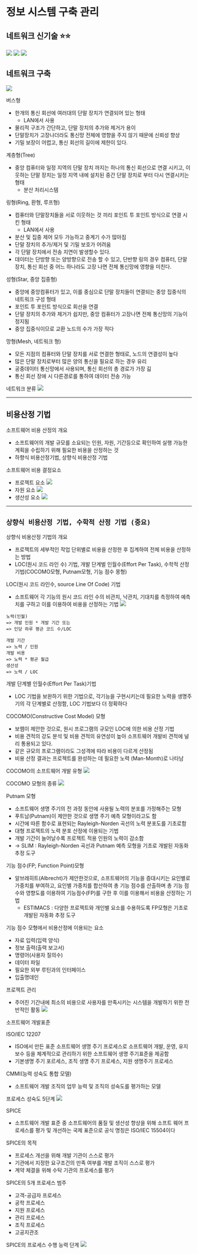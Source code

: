 # **정보 시스템 구축 관리**

## **네트워크 신기술** ⭐️⭐️

![](https://s3.us-west-2.amazonaws.com/secure.notion-static.com/5929c4a9-75da-4fd9-8b50-67fed34fe8be/%E1%84%89%E1%85%B3%E1%84%8F%E1%85%B3%E1%84%85%E1%85%B5%E1%86%AB%E1%84%89%E1%85%A3%E1%86%BA_2022-03-03_%E1%84%8B%E1%85%A9%E1%84%8C%E1%85%A5%E1%86%AB_1.46.01.png?X-Amz-Algorithm=AWS4-HMAC-SHA256&X-Amz-Content-Sha256=UNSIGNED-PAYLOAD&X-Amz-Credential=AKIAT73L2G45EIPT3X45%2F20220302%2Fus-west-2%2Fs3%2Faws4_request&X-Amz-Date=20220302T165854Z&X-Amz-Expires=86400&X-Amz-Signature=66cf971ae0e2892ab40e6d93a784d58864644f4390c89eb1e944439e83f501cc&X-Amz-SignedHeaders=host&response-content-disposition=filename%20%3D%22%25E1%2584%2589%25E1%2585%25B3%25E1%2584%258F%25E1%2585%25B3%25E1%2584%2585%25E1%2585%25B5%25E1%2586%25AB%25E1%2584%2589%25E1%2585%25A3%25E1%2586%25BA%25202022-03-03%2520%25E1%2584%258B%25E1%2585%25A9%25E1%2584%258C%25E1%2585%25A5%25E1%2586%25AB%25201.46.01.png%22&x-id=GetObject)
![](https://s3.us-west-2.amazonaws.com/secure.notion-static.com/9ce062db-afee-4404-84cb-51b0fbc45995/%E1%84%89%E1%85%B3%E1%84%8F%E1%85%B3%E1%84%85%E1%85%B5%E1%86%AB%E1%84%89%E1%85%A3%E1%86%BA_2022-03-03_%E1%84%8B%E1%85%A9%E1%84%8C%E1%85%A5%E1%86%AB_1.46.16.png?X-Amz-Algorithm=AWS4-HMAC-SHA256&X-Amz-Content-Sha256=UNSIGNED-PAYLOAD&X-Amz-Credential=AKIAT73L2G45EIPT3X45%2F20220302%2Fus-west-2%2Fs3%2Faws4_request&X-Amz-Date=20220302T165904Z&X-Amz-Expires=86400&X-Amz-Signature=9243aac9226ecd2c28c3ff2032adf1487c8082d3d3fb6c8780166757e895bd3f&X-Amz-SignedHeaders=host&response-content-disposition=filename%20%3D%22%25E1%2584%2589%25E1%2585%25B3%25E1%2584%258F%25E1%2585%25B3%25E1%2584%2585%25E1%2585%25B5%25E1%2586%25AB%25E1%2584%2589%25E1%2585%25A3%25E1%2586%25BA%25202022-03-03%2520%25E1%2584%258B%25E1%2585%25A9%25E1%2584%258C%25E1%2585%25A5%25E1%2586%25AB%25201.46.16.png%22&x-id=GetObject)
![](https://s3.us-west-2.amazonaws.com/secure.notion-static.com/df2a5246-50d9-42ff-b5fb-09f63d62026c/%E1%84%89%E1%85%B3%E1%84%8F%E1%85%B3%E1%84%85%E1%85%B5%E1%86%AB%E1%84%89%E1%85%A3%E1%86%BA_2022-03-03_%E1%84%8B%E1%85%A9%E1%84%8C%E1%85%A5%E1%86%AB_1.46.33.png?X-Amz-Algorithm=AWS4-HMAC-SHA256&X-Amz-Content-Sha256=UNSIGNED-PAYLOAD&X-Amz-Credential=AKIAT73L2G45EIPT3X45%2F20220302%2Fus-west-2%2Fs3%2Faws4_request&X-Amz-Date=20220302T165916Z&X-Amz-Expires=86400&X-Amz-Signature=0cc9ae04345b77883d6fbb0d886b9793ca98b5115828ac98c63ac3617485965d&X-Amz-SignedHeaders=host&response-content-disposition=filename%20%3D%22%25E1%2584%2589%25E1%2585%25B3%25E1%2584%258F%25E1%2585%25B3%25E1%2584%2585%25E1%2585%25B5%25E1%2586%25AB%25E1%2584%2589%25E1%2585%25A3%25E1%2586%25BA%25202022-03-03%2520%25E1%2584%258B%25E1%2585%25A9%25E1%2584%258C%25E1%2585%25A5%25E1%2586%25AB%25201.46.33.png%22&x-id=GetObject)

## 네트워크 구축

![](https://s3.us-west-2.amazonaws.com/secure.notion-static.com/072cfc8a-757d-479a-b51d-552b38d79871/%E1%84%89%E1%85%B3%E1%84%8F%E1%85%B3%E1%84%85%E1%85%B5%E1%86%AB%E1%84%89%E1%85%A3%E1%86%BA_2022-03-03_%E1%84%8B%E1%85%A9%E1%84%8C%E1%85%A5%E1%86%AB_2.03.01.png?X-Amz-Algorithm=AWS4-HMAC-SHA256&X-Amz-Content-Sha256=UNSIGNED-PAYLOAD&X-Amz-Credential=AKIAT73L2G45EIPT3X45%2F20220302%2Fus-west-2%2Fs3%2Faws4_request&X-Amz-Date=20220302T171643Z&X-Amz-Expires=86400&X-Amz-Signature=094691421bb3cea4c3f801722aba0bff291b1a4582c7b19e9437f578eb340a12&X-Amz-SignedHeaders=host&response-content-disposition=filename%20%3D%22%25E1%2584%2589%25E1%2585%25B3%25E1%2584%258F%25E1%2585%25B3%25E1%2584%2585%25E1%2585%25B5%25E1%2586%25AB%25E1%2584%2589%25E1%2585%25A3%25E1%2586%25BA%25202022-03-03%2520%25E1%2584%258B%25E1%2585%25A9%25E1%2584%258C%25E1%2585%25A5%25E1%2586%25AB%25202.03.01.png%22&x-id=GetObject)

버스형

- 한개의 통신 회선에 여러대의 단말 장치가 연결되어 있는 형태
  - LAN에서 사용
- 물리적 구조가 간단하고, 단말 장치의 추가와 제거가 용이
- 단말장치가 고장나더라도 통신망 전체에 영향을 주지 않기 때문에 신뢰성 향상
- 기밀 보장이 어렵고, 통신 회선의 길이에 제한이 있다.

계층형(Tree)

- 중앙 컴퓨터와 일정 지역의 단말 장치 까지는 하나의 통신 회선으로 연결 시키고, 이웃하는 단말 장치는 일정 지역 내에 설치된 중간 단말 장치로 부터 다시 연결시키는 형태
  - 분산 처리시스템

링형(Ring, 환형, 루프형)

- 컴퓨터와 단말장치들을 서로 이웃하는 것 끼리 포인트 투 포인트 방식으로 연결 시킨 형태
  - LAN에서 사용
- 분산 및 집중 제어 모두 가능하고 중계기 수가 많아짐
- 단말 장치의 추가/제거 및 기밀 보호가 어려움
- 각 단말 장치에서 전송 지연이 발생할수 있다.
- 데이터는 단방향 또는 양방향으로 전송 할 수 있고, 단반향 링의 경우 컴퓨터, 단말장치, 통신 회선 중 어느 하나라도 고장 나면 전체 통신망에 영향을 미친다.

성형(Star, 중앙 집중형)

- 중앙에 중앙컴퓨터가 있고, 이를 중심으로 단말 장치들이 연결되는 중앙 집중식의 네트워크 구성 형태
- 포인트 투 포인트 방식으로 회선을 연결
- 단말 장치의 추가와 제거가 쉽지만, 중앙 컴퓨터가 고장나면 전체 통신망의 기능이 정지됨
- 중앙 집중식이므로 교환 노드의 수가 가장 적다

망형(Mesh, 네트워크 형)

- 모든 지점의 컴퓨터와 단말 장치를 서로 연결한 형태로, 노드의 연결성이 높다
- 많은 단말 장치로부터 많은 양의 통신을 필요로 하는 경우 유리
- 공중데이터 통신망에서 사용되며, 통신 회선의 총 경로가 가장 긺
- 통신 회선 장애 시 다른경로를 통하여 데이터 전송 가능

네트워크 분류
![](https://s3.us-west-2.amazonaws.com/secure.notion-static.com/bf6aa6ae-cf2c-44ec-8df4-532b5483a7ed/%E1%84%89%E1%85%B3%E1%84%8F%E1%85%B3%E1%84%85%E1%85%B5%E1%86%AB%E1%84%89%E1%85%A3%E1%86%BA_2022-03-03_%E1%84%8B%E1%85%A9%E1%84%8C%E1%85%A5%E1%86%AB_2.15.20.png?X-Amz-Algorithm=AWS4-HMAC-SHA256&X-Amz-Content-Sha256=UNSIGNED-PAYLOAD&X-Amz-Credential=AKIAT73L2G45EIPT3X45%2F20220302%2Fus-west-2%2Fs3%2Faws4_request&X-Amz-Date=20220302T171920Z&X-Amz-Expires=86400&X-Amz-Signature=4498057454a32ba28a8c4fdc00ec6f6d851f778e35451ab2eee5da470c4739c9&X-Amz-SignedHeaders=host&response-content-disposition=filename%20%3D%22%25E1%2584%2589%25E1%2585%25B3%25E1%2584%258F%25E1%2585%25B3%25E1%2584%2585%25E1%2585%25B5%25E1%2586%25AB%25E1%2584%2589%25E1%2585%25A3%25E1%2586%25BA%25202022-03-03%2520%25E1%2584%258B%25E1%2585%25A9%25E1%2584%258C%25E1%2585%25A5%25E1%2586%25AB%25202.15.20.png%22&x-id=GetObject)

---

## 비용산정 기법

소프트웨어 비용 산정의 개요

- 소프트웨어의 개발 규모를 소요되는 인원, 자원, 기간등으로 확인하여 실행 가능한 계획을 수립하기 위해 필요한 비용을 산정하는 것
- 하향식 비용산정기법, 상향식 비용산정 기법

소프트웨어 비용 결정요소

- 프로젝트 요소
  ![](https://s3.us-west-2.amazonaws.com/secure.notion-static.com/28e44874-e1cf-4e56-b0a0-835100956f37/%E1%84%89%E1%85%B3%E1%84%8F%E1%85%B3%E1%84%85%E1%85%B5%E1%86%AB%E1%84%89%E1%85%A3%E1%86%BA_2022-03-02_%E1%84%8B%E1%85%A9%E1%84%92%E1%85%AE_2.09.29.png?X-Amz-Algorithm=AWS4-HMAC-SHA256&X-Amz-Content-Sha256=UNSIGNED-PAYLOAD&X-Amz-Credential=AKIAT73L2G45EIPT3X45%2F20220302%2Fus-west-2%2Fs3%2Faws4_request&X-Amz-Date=20220302T052103Z&X-Amz-Expires=86400&X-Amz-Signature=e323580f3f3e251968570f656c792953476e48ae64ebb958698d3333c8e0aabc&X-Amz-SignedHeaders=host&response-content-disposition=filename%20%3D%22%25E1%2584%2589%25E1%2585%25B3%25E1%2584%258F%25E1%2585%25B3%25E1%2584%2585%25E1%2585%25B5%25E1%2586%25AB%25E1%2584%2589%25E1%2585%25A3%25E1%2586%25BA%25202022-03-02%2520%25E1%2584%258B%25E1%2585%25A9%25E1%2584%2592%25E1%2585%25AE%25202.09.29.png%22&x-id=GetObject)
- 자원 요소
  ![](https://s3.us-west-2.amazonaws.com/secure.notion-static.com/240baec7-8471-4952-9a04-77e193a25f21/%E1%84%89%E1%85%B3%E1%84%8F%E1%85%B3%E1%84%85%E1%85%B5%E1%86%AB%E1%84%89%E1%85%A3%E1%86%BA_2022-03-02_%E1%84%8B%E1%85%A9%E1%84%92%E1%85%AE_2.09.44.png?X-Amz-Algorithm=AWS4-HMAC-SHA256&X-Amz-Content-Sha256=UNSIGNED-PAYLOAD&X-Amz-Credential=AKIAT73L2G45EIPT3X45%2F20220302%2Fus-west-2%2Fs3%2Faws4_request&X-Amz-Date=20220302T052133Z&X-Amz-Expires=86400&X-Amz-Signature=bcfaedd30061c7e8fc166515c259dc8f5f05849eac19670ff1cad7e9ff176bbf&X-Amz-SignedHeaders=host&response-content-disposition=filename%20%3D%22%25E1%2584%2589%25E1%2585%25B3%25E1%2584%258F%25E1%2585%25B3%25E1%2584%2585%25E1%2585%25B5%25E1%2586%25AB%25E1%2584%2589%25E1%2585%25A3%25E1%2586%25BA%25202022-03-02%2520%25E1%2584%258B%25E1%2585%25A9%25E1%2584%2592%25E1%2585%25AE%25202.09.44.png%22&x-id=GetObject)
- 생산성 요소
  ![](https://s3.us-west-2.amazonaws.com/secure.notion-static.com/bf78eb9e-a978-4077-8b24-7f1623cf19e4/%E1%84%89%E1%85%B3%E1%84%8F%E1%85%B3%E1%84%85%E1%85%B5%E1%86%AB%E1%84%89%E1%85%A3%E1%86%BA_2022-03-02_%E1%84%8B%E1%85%A9%E1%84%92%E1%85%AE_2.10.00.png?X-Amz-Algorithm=AWS4-HMAC-SHA256&X-Amz-Content-Sha256=UNSIGNED-PAYLOAD&X-Amz-Credential=AKIAT73L2G45EIPT3X45%2F20220302%2Fus-west-2%2Fs3%2Faws4_request&X-Amz-Date=20220302T052149Z&X-Amz-Expires=86400&X-Amz-Signature=1f4a46699c3f2130c25643451d8d01c3e7414ffd0874366358b5bca3b624b4c0&X-Amz-SignedHeaders=host&response-content-disposition=filename%20%3D%22%25E1%2584%2589%25E1%2585%25B3%25E1%2584%258F%25E1%2585%25B3%25E1%2584%2585%25E1%2585%25B5%25E1%2586%25AB%25E1%2584%2589%25E1%2585%25A3%25E1%2586%25BA%25202022-03-02%2520%25E1%2584%258B%25E1%2585%25A9%25E1%2584%2592%25E1%2585%25AE%25202.10.00.png%22&x-id=GetObject)

---

## `상향식 비용산정 기법, 수학적 산정 기법 (중요)`

상향식 비용산정 기법의 개요

- 프로젝트의 세부적인 작업 단위별로 비용을 산정한 후 집계하여 전체 비용을 산정하는 방법
- LOC(원시 코드 라인 수) 기법, 개발 단계벌 인월수(Effort Per Task), 수학적 산정기법(COCOMO모형, Putnam모형, 기능 점수 몽형)

LOC(원시 코드 라인수, source Line Of Code) 기법

- 소프트웨어 각 기능의 원시 코드 라인 수의 비관치, 낙관치, 기대치를 측정하여 예측치를 구하고 이를 이용하여 비용을 산정하는 기법
  ![](https://s3.us-west-2.amazonaws.com/secure.notion-static.com/2f626780-5b3e-416b-896b-9e92868e6d34/%E1%84%89%E1%85%B3%E1%84%8F%E1%85%B3%E1%84%85%E1%85%B5%E1%86%AB%E1%84%89%E1%85%A3%E1%86%BA_2022-03-02_%E1%84%8B%E1%85%A9%E1%84%92%E1%85%AE_2.27.47.png?X-Amz-Algorithm=AWS4-HMAC-SHA256&X-Amz-Content-Sha256=UNSIGNED-PAYLOAD&X-Amz-Credential=AKIAT73L2G45EIPT3X45%2F20220302%2Fus-west-2%2Fs3%2Faws4_request&X-Amz-Date=20220302T083949Z&X-Amz-Expires=86400&X-Amz-Signature=6ba0fddd7481d5c90f24188a002c05bdfb9861782b62b62bda583c53685a9b2c&X-Amz-SignedHeaders=host&response-content-disposition=filename%20%3D%22%25E1%2584%2589%25E1%2585%25B3%25E1%2584%258F%25E1%2585%25B3%25E1%2584%2585%25E1%2585%25B5%25E1%2586%25AB%25E1%2584%2589%25E1%2585%25A3%25E1%2586%25BA%25202022-03-02%2520%25E1%2584%258B%25E1%2585%25A9%25E1%2584%2592%25E1%2585%25AE%25202.27.47.png%22&x-id=GetObject)

```
노력(인월)
=> 개발 인원 * 개발 기간 또는
=> 인당 하루 평균 코드 수/LOC

개발 기간
=> 노력 / 인원
개발 비용
=> 노력 * 평균 월급
생산성
=> 노력 / LOC
```

개발 단계별 인월수(Effort Per Task)기법

- LOC 기법을 보완하기 위한 기법으로, 각기능을 구현시키는데 필요한 노력을 생명주기의 각 단계별로 산정함, LOC 기법보다 더 정확하다

COCOMO(Constructive Cost Model) 모형

- 보헴이 제안한 것으로, 원시 프로그램의 규모인 LOC에 의한 비용 산정 기법
- 비용 견적의 강도 분석 및 비용 견적의 유연성이 높아 소프트웨어 개발비 견적에 널리 통용되고 있다.
- 같은 규모의 프로그램이라도 그성격에 따라 비용이 다르게 산정됨
- 비용 산정 결과는 프로젝트를 완성하는 데 필요한 노력 (Man-Month)로 나타남

COCOMO의 소프트웨어 개발 유형
![](https://s3.us-west-2.amazonaws.com/secure.notion-static.com/63b66432-e052-4857-9169-754b00a8a8d3/%E1%84%89%E1%85%B3%E1%84%8F%E1%85%B3%E1%84%85%E1%85%B5%E1%86%AB%E1%84%89%E1%85%A3%E1%86%BA_2022-03-02_%E1%84%8B%E1%85%A9%E1%84%92%E1%85%AE_4.19.54.png?X-Amz-Algorithm=AWS4-HMAC-SHA256&X-Amz-Content-Sha256=UNSIGNED-PAYLOAD&X-Amz-Credential=AKIAT73L2G45EIPT3X45%2F20220302%2Fus-west-2%2Fs3%2Faws4_request&X-Amz-Date=20220302T084042Z&X-Amz-Expires=86400&X-Amz-Signature=b1eb1b8529e19b41c12bf951caf57c16328f8ea21f657f088ae3e47022575c0b&X-Amz-SignedHeaders=host&response-content-disposition=filename%20%3D%22%25E1%2584%2589%25E1%2585%25B3%25E1%2584%258F%25E1%2585%25B3%25E1%2584%2585%25E1%2585%25B5%25E1%2586%25AB%25E1%2584%2589%25E1%2585%25A3%25E1%2586%25BA%25202022-03-02%2520%25E1%2584%258B%25E1%2585%25A9%25E1%2584%2592%25E1%2585%25AE%25204.19.54.png%22&x-id=GetObject)

COCOMO 모형의 종류
![](https://s3.us-west-2.amazonaws.com/secure.notion-static.com/45221389-147e-420e-921f-0bbf2df21d48/%E1%84%89%E1%85%B3%E1%84%8F%E1%85%B3%E1%84%85%E1%85%B5%E1%86%AB%E1%84%89%E1%85%A3%E1%86%BA_2022-03-02_%E1%84%8B%E1%85%A9%E1%84%92%E1%85%AE_4.20.27.png?X-Amz-Algorithm=AWS4-HMAC-SHA256&X-Amz-Content-Sha256=UNSIGNED-PAYLOAD&X-Amz-Credential=AKIAT73L2G45EIPT3X45%2F20220302%2Fus-west-2%2Fs3%2Faws4_request&X-Amz-Date=20220302T084057Z&X-Amz-Expires=86400&X-Amz-Signature=e0ffac58ea274d9c5f55995089601be1a692e3740280dd916dece587f9eb8406&X-Amz-SignedHeaders=host&response-content-disposition=filename%20%3D%22%25E1%2584%2589%25E1%2585%25B3%25E1%2584%258F%25E1%2585%25B3%25E1%2584%2585%25E1%2585%25B5%25E1%2586%25AB%25E1%2584%2589%25E1%2585%25A3%25E1%2586%25BA%25202022-03-02%2520%25E1%2584%258B%25E1%2585%25A9%25E1%2584%2592%25E1%2585%25AE%25204.20.27.png%22&x-id=GetObject)

Putnam 모형

- 소프트웨어 생명 주기의 전 과정 동안에 사용될 노력의 분포를 가정해주는 모형
- 푸트남(Putnam)이 제안한 것으로 생명 주기 예측 모형이라고도 함
- 시간에 따른 함수로 표현되는 Rayleigh-Norden 곡선의 노력 분포도를 기초로함
- 대형 프로젝트의 노력 분포 산정에 이용되는 기법
- 개발 기간이 늘어날수록 프로젝트 적용 인원의 노력이 감소함
- → SLIM : Rayleigh-Norden 곡선과 Putnam 예측 모형을 기초로 개발된 자동화 추정 도구

기능 점수(FP; Function Point)모형

- 알브레히트(Albrecht)가 제안한것으로, 소프트웨어의 기능을 증대시키는 요인별로 가중치를 부여하고, 요인별 가중치를 합산하여 총 기능 점수를 산출하며 총 기능 점수와 영향도를 이용하여 기능점수(FP)를 구한 후 이를 이용해서 비용을 산정하는 기법
  - ESTIMACS : 다양한 프로젝트와 개인별 요소를 수용하도록 FP모형은 기초로 개발된 자동화 추정 도구

기능 점수 모형에서 비용산정에 이용되는 요소

- 자료 입력(입력 양식)
- 정보 출력(출력 보고서)
- 명령어(사용자 질의수)
- 데이터 파일
- 필요한 외부 루틴과의 인터페이스
- 입출명데인

프로젝트 관리

- 주어진 기간내에 최소의 비용으로 사용자를 만족시키는 시스템을 개발하기 위한 전반적인 활동
  ![](https://s3.us-west-2.amazonaws.com/secure.notion-static.com/e0ca15c7-bb30-4900-9dae-822e6ec083d1/%E1%84%89%E1%85%B3%E1%84%8F%E1%85%B3%E1%84%85%E1%85%B5%E1%86%AB%E1%84%89%E1%85%A3%E1%86%BA_2022-03-02_%E1%84%8B%E1%85%A9%E1%84%92%E1%85%AE_4.33.30.png?X-Amz-Algorithm=AWS4-HMAC-SHA256&X-Amz-Content-Sha256=UNSIGNED-PAYLOAD&X-Amz-Credential=AKIAT73L2G45EIPT3X45%2F20220302%2Fus-west-2%2Fs3%2Faws4_request&X-Amz-Date=20220302T084123Z&X-Amz-Expires=86400&X-Amz-Signature=fdd83c57d64d6eb2f02fa41d497d2bcd5b522521a55fb2fa1c94f5889b572f46&X-Amz-SignedHeaders=host&response-content-disposition=filename%20%3D%22%25E1%2584%2589%25E1%2585%25B3%25E1%2584%258F%25E1%2585%25B3%25E1%2584%2585%25E1%2585%25B5%25E1%2586%25AB%25E1%2584%2589%25E1%2585%25A3%25E1%2586%25BA%25202022-03-02%2520%25E1%2584%258B%25E1%2585%25A9%25E1%2584%2592%25E1%2585%25AE%25204.33.30.png%22&x-id=GetObject)

소프트웨어 개발표준

ISO/IEC 12207

- ISO에서 만든 표준 소프트웨어 생명 주기 프로세스로 소프트웨어 개발, 운영, 유지보수 등을 체계적으로 관리하기 위한 소프트웨어 생명 주기표준을 제공함
- 기본생명 주기 포르세스, 조직 생명 주기 프로세스, 지원 생명주기 프로세스

CMMI(능력 성숙도 통합 모델)

- 소프트웨어 개발 조직의 업무 능력 및 조직의 성숙도를 평가하는 모델

프로세스 성숙도 5단계
![](https://s3.us-west-2.amazonaws.com/secure.notion-static.com/90f75aed-2a62-4f51-b849-2dc1c8a77246/%E1%84%89%E1%85%B3%E1%84%8F%E1%85%B3%E1%84%85%E1%85%B5%E1%86%AB%E1%84%89%E1%85%A3%E1%86%BA_2022-03-03_%E1%84%8B%E1%85%A9%E1%84%8C%E1%85%A5%E1%86%AB_12.52.29.png?X-Amz-Algorithm=AWS4-HMAC-SHA256&X-Amz-Content-Sha256=UNSIGNED-PAYLOAD&X-Amz-Credential=AKIAT73L2G45EIPT3X45%2F20220302%2Fus-west-2%2Fs3%2Faws4_request&X-Amz-Date=20220302T165702Z&X-Amz-Expires=86400&X-Amz-Signature=af82f2be8141af4075d1a202cdc4dfc7b3e6a57b601449b0cd265cb1a1bc0531&X-Amz-SignedHeaders=host&response-content-disposition=filename%20%3D%22%25E1%2584%2589%25E1%2585%25B3%25E1%2584%258F%25E1%2585%25B3%25E1%2584%2585%25E1%2585%25B5%25E1%2586%25AB%25E1%2584%2589%25E1%2585%25A3%25E1%2586%25BA%25202022-03-03%2520%25E1%2584%258B%25E1%2585%25A9%25E1%2584%258C%25E1%2585%25A5%25E1%2586%25AB%252012.52.29.png%22&x-id=GetObject)

SPICE

- 소프트웨어 개발 표준 중 소프트웨어의 품질 및 생산성 향상을 위해 소프트 웨어 프로세스를 평가 및 개선하는 국제 표준으로 공식 명칭은 ISO/IEC 15504이다

SPICE의 목적

- 프로세스 개선을 위해 개발 기관이 스스로 평가
- 기관에서 지정한 요구조건의 만족 여부를 개발 조직이 스스로 평가
- 계약 체결을 위해 수탁 기관의 프로세스를 평가

SPICE의 5개 프로세스 범주

- 고객-공급자 프로세스
- 공학 프로세스
- 지원 프로세스
- 관리 프로세스
- 조직 프로세스
- 고공지관조

SPICE의 프로세스 수행 능력 단계
![](https://s3.us-west-2.amazonaws.com/secure.notion-static.com/e7d0097c-b69a-415c-bfc2-5647a90f89f7/%E1%84%89%E1%85%B3%E1%84%8F%E1%85%B3%E1%84%85%E1%85%B5%E1%86%AB%E1%84%89%E1%85%A3%E1%86%BA_2022-03-03_%E1%84%8B%E1%85%A9%E1%84%8C%E1%85%A5%E1%86%AB_12.59.06.png?X-Amz-Algorithm=AWS4-HMAC-SHA256&X-Amz-Content-Sha256=UNSIGNED-PAYLOAD&X-Amz-Credential=AKIAT73L2G45EIPT3X45%2F20220302%2Fus-west-2%2Fs3%2Faws4_request&X-Amz-Date=20220302T165729Z&X-Amz-Expires=86400&X-Amz-Signature=41e8763fcfba892956c345025ad52161d646100e57a0d6c5042d2ac1c7546d85&X-Amz-SignedHeaders=host&response-content-disposition=filename%20%3D%22%25E1%2584%2589%25E1%2585%25B3%25E1%2584%258F%25E1%2585%25B3%25E1%2584%2585%25E1%2585%25B5%25E1%2586%25AB%25E1%2584%2589%25E1%2585%25A3%25E1%2586%25BA%25202022-03-03%2520%25E1%2584%258B%25E1%2585%25A9%25E1%2584%258C%25E1%2585%25A5%25E1%2586%25AB%252012.59.06.png%22&x-id=GetObject)
